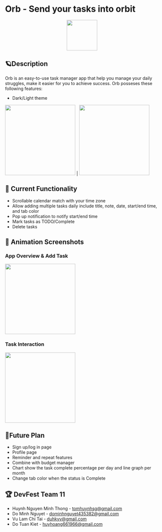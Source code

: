 # Orb - Send your tasks into orbit 

<p align="center">
  <img width="100" src="https://i.imgur.com/EN1OWqc.png">
</p>

## 🪐Description

Orb is an easy-to-use task manager app that help you manage your daily struggles, make it easier for you to achieve success. Orb posseses these following features:
- Dark/Light theme

<img src="https://i.imgur.com/dUkMVdQ.png" width="230" > | <img src="https://i.imgur.com/zIaiQ1B.png" width="230" >

## 🔧 Current Functionality
- Scrollable calendar match with your time zone
- Allow adding multiple tasks daily include title, note, date, start/end time, and tab color 
- Pop up notification to notify start/end time
- Mark tasks as TODO/Complete
- Delete tasks

## 🌟 Animation Screenshots

### App Overview & Add Task

<img src="https://github.com/TomHuynhSG/flutter_project_devfest/blob/main/screenshots/app_overview.gif?raw=true" width="230">

### Task Interaction 
<img src="https://github.com/TomHuynhSG/flutter_project_devfest/blob/main/screenshots/task_interaction.gif?raw=true" width="230">

## 🔮Future Plan
- Sign up/log in page
- Profile page
- Reminder and repeat features
- Combine with budget manager 
- Chart show the task complete percentage per day and line graph per month
- Change tab color when the status is Complete

## 🏆 DevFest Team 11
- Huynh Nguyen Minh Thong - tomhuynhsg@gmail.com
- Do Minh Nguyet - dominhnguyet435382@gmail.com
- Vu Lam Chi Tai - duhkyv@gmail.com
- Do Tuan Kiet - huyhoang661966@gmail.com